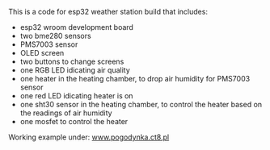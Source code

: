 This is a code for esp32 weather station build that includes:
- esp32 wroom development board
- two bme280 sensors
- PMS7003 sensor
- OLED screen
- two buttons to change screens
- one RGB LED idicating air quality
- one heater in the heating chamber, to drop air humidity for PMS7003 sensor
- one red LED idicating heater is on
- one sht30 sensor in the heating chamber, to control the heater based on the readings of air humidity
- one mosfet to control the heater

Working example under:
www.pogodynka.ct8.pl
